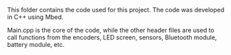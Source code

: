 This folder contains the code used for this project. The code was developed in C++ using Mbed.

Main.cpp is the core of the code, while the other header files are used to call functions from the encoders, LED screen, sensors, Bluetooth module, battery module, etc.
